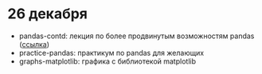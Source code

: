 # 26 декабря 

* pandas-contd: лекция по более продвинутым возможностям pandas ([ссылка](https://github.com/allatambov/py-dat18/blob/master/19-12/base_pandas.ipynb))
* practice-pandas: практикум по pandas для желающих
* graphs-matplotlib: графика с библиотекой matplotlib